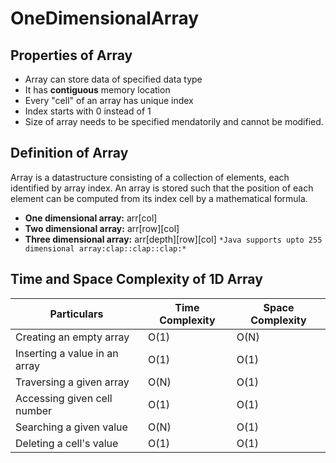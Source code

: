 # OneDimensionalArray

## Properties of Array
* Array can store data of specified data type
* It has **contiguous** memory location
* Every "cell" of an array has unique index
* Index starts with 0 instead of 1
* Size of array needs to be specified mendatorily and cannot be modified.

## Definition of Array
Array is a datastructure consisting of a collection of elements, each identified by array index. An array is stored such that the position of each element can be computed from its index cell by a mathematical formula.

* **One dimensional array:**   arr[col]
* **Two dimensional array:**   arr[row][col]
* **Three dimensional array:** arr[depth][row][col]
```*Java supports upto 255 dimensional array:clap::clap::clap:*```

## Time and Space Complexity of 1D Array
Particulars | Time Complexity | Space Complexity
----------- | --------------- | ----------------
Creating an empty array | O(1) | O(N)
Inserting a value in an array | O(1) | O(1)
Traversing a given array | O(N) | O(1)
Accessing given cell number | O(1) | O(1)
Searching a given value | O(N) | O(1)
Deleting a cell's value | O(1) | O(1)
